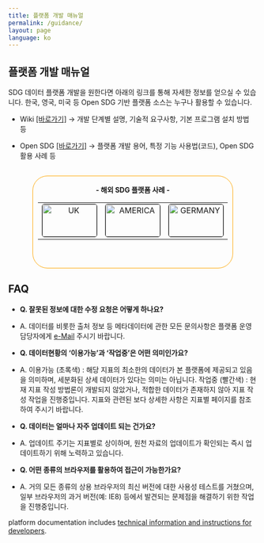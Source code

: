 ```yaml
---
title: 플랫폼 개발 매뉴얼
permalink: /guidance/
layout: page
language: ko
---
```

## 플랫폼 개발 매뉴얼

SDG 데이터 플랫폼 개발을 원한다면 아래의 링크를 통해 자세한 정보를 얻으실 수 있습니다.
한국, 영국, 미국 등 Open SDG 기반 플랫폼 소스는 누구나 활용할 수 있습니다.

* Wiki [[바로가기]](https://github.com/ONSdigital/sdg-indicators/wiki)
 → 개발 단계별 설명, 기술적 요구사항, 기본 프로그램 설치 방법 등

* Open SDG [[바로가기]](https://open-sdg.readthedocs.io/)
 → 플랫폼 개발 용어, 특정 기능 사용법(코드), Open SDG 활용 사례 등  

  
<br/>
<div align="center">
<div align="center" style="width:80%; height: 185px; border: 1px solid orange; border-radius: 30px 30px 30px 30px; font-weight: bold; ">
<br/>
- 해외 SDG 플랫폼 사례 -
<br/>

<table border="0" style="width:95%; height: 135px;">
  <tr>
  <td align="center">
  <a href="https://sustainabledevelopment-uk.github.io">
  <img style="border:1px solid black; border-radius : 5px 5px 5px 5px; width:110px; height:65px;" src="https://kostat-sdg-kor.github.io/sdg-indicators/public/uk.png" alt="UK"/>
  </a>
 </td>

  <td align="center">
  <a href="https://sdg.data.gov">
    <img style="border:1px solid black; border-radius : 5px 5px 5px 5px; width:110px; height:65px;"  src="https://kostat-sdg-kor.github.io/sdg-indicators/public/america.png" alt="AMERICA"/>
    </a>
  </td>
  
  <td align="center">
  <a href="https://sustainabledevelopment-germany.github.io">
    <img style="border:1px solid black; border-radius : 5px 5px 5px 5px; width:110px; height:65px;"  src="https://kostat-sdg-kor.github.io/sdg-indicators/public/germany.png" alt="GERMANY"/>
    </a>
  </td>

  <td align="center">
  <a href="https://sdg.gov.pl/">  
    <img style="border:1px solid black; border-radius : 5px 5px 5px 5px; width:110px; height:65px;"  src="https://kostat-sdg-kor.github.io/sdg-indicators/public/pol.png" alt="POL"/>
    </a>
  </td>

  <td align="center">
  <a href="https://irelandsdg.geohive.ie/">
    <img style="border:1px solid black; border-radius : 5px 5px 5px 5px; width:110px; height:65px;"  src="https://kostat-sdg-kor.github.io/sdg-indicators/public/Ireland.png" alt="IRE"/>
    </a>
  </td>

  </tr>

</table>

</div>
</div>



  


## FAQ

- <b> Q. 잘못된 정보에 대한 수정 요청은 어떻게 하나요? </b>
- A. 데이터를 비롯한 출처 정보 등 메타데이터에 관한 모든 문의사항은 플랫폼 운영 담당자에게 [e-Mail](mailto:{{site.email_contacts.functional}}) 주시기 바랍니다.

- <b> Q. 데이터현황의 ‘이용가능’과 ‘작업중’은 어떤 의미인가요? </b>
- A. 이용가능 (초록색) : 해당 지표의 최소한의 데이터가 본 플랫폼에 제공되고 있음을 의미하며, 세분화된 상세 데이터가 있다는 의미는 아닙니다.
작업중 (빨간색) : 현재 지표 작성 방법론이 개발되지 않았거나, 적합한 데이터가 존재하지 않아 지표 작성 작업을 진행중입니다.
지표와 관련된 보다 상세한 사항은 지표별 페이지를 참조하여 주시기 바랍니다.

- <b> Q. 데이터는 얼마나 자주 업데이트 되는 건가요? </b>
- A. 업데이트 주기는 지표별로 상이하며, 원천 자료의 업데이트가 확인되는 즉시 업데이트하기 위해 노력하고 있습니다.

- <b> Q. 어떤 종류의 브라우저를 활용하여 접근이 가능한가요? </b>
- A. 거의 모든 종류의 상용 브라우저의 최신 버전에 대한 사용성 테스트를 거쳤으며, 일부 브라우저의 과거 버전(예: IE8) 등에서 발견되는 문제점을 해결하기 위한 작업을 진행중입니다. 



 platform documentation includes [technical information and instructions for developers](https://open-sdg.readthedocs.io/en/latest/quick-start/).
